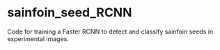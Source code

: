 # sainfoin_seed_RCNN
Code for training a Faster RCNN to detect and classify sainfoin seeds in experimental images.
